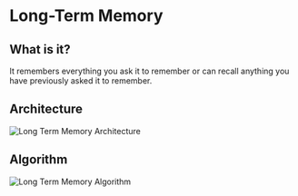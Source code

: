 # Long-Term Memory
## What is it?
It remembers everything you ask it to remember or can recall anything you have previously asked it to remember.

## Architecture
![Long Term Memory Architecture](/img/diagrams/LongTermMemoryArchitecture.svg)

## Algorithm
![Long Term Memory Algorithm](/img/diagrams/LongTermMemoryAlgorithm.svg)